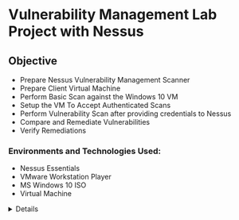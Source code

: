 # Vulnerability Management Lab Project with Nessus
## Objective

- Prepare Nessus Vulnerability Management Scanner
- Prepare Client Virtual Machine
- Perform Basic Scan against the Windows 10 VM
- Setup the VM To Accept Authenticated Scans 
- Perform Vulnerability Scan after providing credentials to Nessus
- Compare and Remediate Vulnerabilities
- Verify Remediations

### Environments and Technologies Used:

- Nessus Essentials
- VMware Workstation Player
- MS Windows 10 ISO
- Virtual Machine

<details close>

<div>

</summary>

#### In this lab, we make concerted efforts to scan for vulnerabilities in the system and perform remediation processes in order to lower susceptibility. <b>

## Prepare Nessus Vulnerability Management Scanner
1. Download and install VMWare player.
2. Download Window 10 ISO
3. Download, install Nessus on local machine after registering and receiving activation code.
![Download and install Nessus](./images/download-nessus.png)
![Download and install Nessus](./images/download-nessus1.png)
![Download and install Nessus](./images/download-nessus2.png)
4. Next on the installation welcome page that displays, Click connect via SSL, advanced, proceed to localhost. 
![Download and install Nessus](./images/download-nessus3.png)
![Download and install Nessus](./images/download-nessus4.png)
5. Then click next and select - Register for Nessus Essentials, then click continue. 
![Download and Install Nessus](./images/download-nessus5.png)
6. Then provide activation code from your email. Then create username and password. Next, Nessus download plugins to finish setup.
![Download and Install Nessus](./images/download-nessus6.png)
![Download and Install Nessus](./images/download-nessus7.png)
![Download and Install Nessus](./images/download-nessus8.png)
![Download and Install Nessus](./images/download-nessus9.png)
![Nessus Installation complete](./images/download-nessus10.png)

## Prepare Client Virtual Machine
1. Install and launch VMware Workstation Player on your local machine to setup Windows 10 virtual machine. Click Player → File → New Virtual Machine → Browse then select the ISO image → Next → Add the name → disk size → Next → Customize Hardware (set Memory,CPU, Network Adaptor:Bridge (so that both VM and local machine can communicate with each other)) → Finish.
![Setup VM ](./images/vm-v.png)
2. As VM launches, click next and complete the installation of Windows 10 Pro accordingly, including username and password.
![Win 10 VM Setup](./images/vm-v2.png)
![Win 10 VM Setup](./images/vm-v3.png)
![Win 10 VM Setup](./images/vm-v4.png)


## Perform Basic Scan against the Windows 10 VM
1. This first basic scan is to confirm that all the setup is in order and you can get a scan result. First we locate its IP4 address by login into the VM: In the search field on the Start bar → type CMD → ipconfig. 
![identify the IP of the Windows 10 VM](./images/ipaddress.png)

2. Ping the VM from our local machine in this case; using ```ping 10.0.0.187 -t``` to confirm if we can reach it. But it timeouts. 
![Windows 10 VM timeouts](./images/iptimeouts.png)
3. We would need to disable the internal firewall in the VM. Type wf.msc in the search bar on the VM to launch the Windows defender firewall console. To disable the firewall properties we turn off the firewall state for the Domain Profile, Private Profile and Public Profile. After this, notice that the IP pinging stops timing out showing that the VM is now reachable.
![Disable defender](./images/wf.msc.png)
![Disable defender](./images/wf.msc2.png)
![VM stops timing out](./images/VM-reachable.png)
4. Next, perform a basic scan to confirm that the settings are in order: At Nesses Essentials web portal, click New Scan → Basic Network Scan → Add Name (You can name it any name), Targets (add the IP of the windows 10 VM)  → Save. Click on the play button to launch the scan. 
![Basic network Scan](./images/BN-scan.png)
![Basic network Scan](./images/BN-scan2.png)
![Basic network Scan](./images/BN-scan3.png)
![Basic network Scan](./images/BN-scan4.png)

5. Further vulnerabilities are detected when credentials are used than the basic scan with no credentials. When the scan has finished we can click on it to display the scan results. Nessus uses colours to indicate the vulnerabilty severity level. Critical, High, Medium, Low and Info. We can also click on the Vulnerability tab next to the Host tab to see more details. We can click on each result listed, review the description and implement the suggested solution to remediate the vulnerability. Clicking the 'Target Credential Status...', from the description and output, we see that Nessus detected SMB on port 445 but no credentials were provided. SMB local checks were not enabled.
![Basic Scan result](./images/BN-scan5.png)
![Basic Scan result](./images/BN-scan6.png)
![Basic Scan result](./images/BN-scan7.png)
![Basic Scan result](./images/BN-scan8.png)

## Setup the VM To Accept Authenticated Scans
1. Next, we go to the VM and launch the Services pane by typing services in the search bar. Enable Remote Registry and turn it on (this will allow the scanner to connect to the VM registry and crawl to look for insecure configurations): Double click on it → Start Type: Automatic → Apply/Start → OK → Close services pane.
![Launch services window on VM](./images/services.png)
![enable remote registry](./images/enable-rr.png)
![enable remote registry](./images/enable-rr2.png)
![remote registry enabled](./images/enable-rr3.png)

2. Ensure file and printer sharing are turned on the VM. 
![enable file & printer sharing](./images/fandpshare.png)
![enable file & printer sharing](./images/fandpshare2.png)

3. Change notification settings to 'Never notify' in the User Account Control Settings, to disable it on the VM. 
![change User Account Control](./images/useraccountc.png)
![change User Account Control](./images/useraccountc2.png)

4. Add a Key to the registry to further disable user account control for the remote account that will be used to connect to the computer. Go to HKEY_LOCAL_MACHINE → SOFTWARE → Microsoft → Windows → CurrentVersion → Policies → System → then create 'LocalAccountTokenFilterPolicy' and set the value to 1. Then Restart the VM.

![Add a key to registry](./images/addkeytoregistry.png)
![Add a key to registry](./images/addkeytoregistry2.png)
![Add a key to registry](./images/addkeytoregistry3.png)
![Add a key to registry](./images/addkeytoregistry4.png)
![Add a key to registry](./images/addkeytoregistry5.png)

5. Install outdated softwares. Like, VLC player version 1.1.7, Firefox, Adobe reader version 10
![Install outdated softwares](./images/outdateds1.png)


## Perform Vulnerability Scan after providing credentials to Nessus
1. Configure the last Basic scan parameters in preparation for authenticated scan. Click on Windows 10 Single Host (i.e the last scan) → Configure → Credentials → click Windows → Add Username and Password → Save. 
![Edit Basic scan](./images/editbasicscan.png)

2. Then run the scan again. We have enable credential scanning and configured the VM to accept remote scans. It is very likely that more vulnerabilities will be identified.
![Run the scan again](./images/rundscana.png)
![Run the scan again](./images/rundscana2.png)


## Compare and Remediate Vulnerabilities
- Check SMB Login under “Results”
Further inspect the individual vulnerabilities and see all the Criticals from the out-of-date FireFox
Remove the Filter (upper right)
![the scan report](./images/scanreport.png)


## Verify Remediation
- Log back into your Win10-Vulnerable VM
Uninstall Adobe Reader, VLC Player, and Firefox
Restart the VM and Verify Remediations. 

## Conclusion
Verify remediations and start all over from 5. till vulnerabilities report is low or at an acceptable level.


